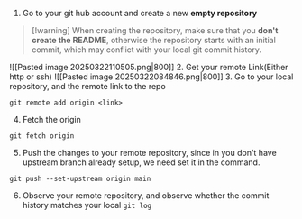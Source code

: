 1. Go to your git hub account and create a new **empty repository**
>[!warning] When creating the repository, make sure that you **don't create the README**, otherwise the repository starts with an initial commit, which may conflict with your local git commit history.


![[Pasted image 20250322110505.png|800]]
2. Get your remote Link(Either http or ssh)
![[Pasted image 20250322084846.png|800]]
3. Go to your local repository, and the remote link to the repo
```
git remote add origin <link>
```
4. Fetch the origin 
```
git fetch origin
```
5. Push the changes to your remote repository, since in you don't have upstream branch already setup, we need set it in the command.
```
git push --set-upstream origin main
```
6. Observe your remote repository, and observe whether the commit history matches your local `git log`
